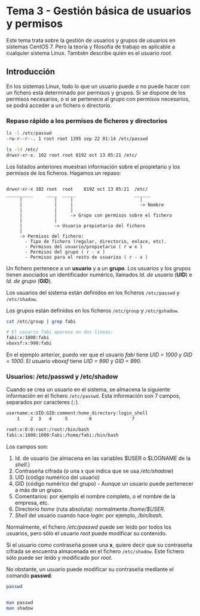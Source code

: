 # Tema 3 - Gestión básica de usuarios y permisos

Este tema trata sobre la gestión de usuarios y grupos de usuarios en sistemas
CentOS 7. Pero la teoría y filosofía de trabajo es aplicable a cualquier sistema
Linux. También describe quién es el usuario *root*.

## Introducción

En los sistemas Linux, todo lo que un usuario puede o no puede hacer con un
fichero está determinado por permisos y grupos. Si se dispone de los permisos
necesarios, o si se pertenece al grupo con permisos necesarios, se podrá
acceder a un fichero o directorio.

### Repaso rápido a los permisos de ficheros y directorios

```bash
ls -l /etc/passwd
-rw-r--r--. 1 root root 1395 sep 22 01:14 /etc/passwd

ls -ld /etc/
drwxr-xr-x. 102 root root 8192 oct 13 05:21 /etc/

```

Los listados anteriores muestran información sobre el propietario y los permisos
de los ficheros. Hagamos un repaso:

```text

drwxr-xr-x 102 root  root    8192 oct 13 05:21  /etc/
__________     ____  _____                      ______
     |            |     |                         |
     |            |     |                         -> Nombre
     |            |     |
     |            |     -> Grupo con permisos sobre el fichero
     |            |
     |            -> Usuario propietario del fichero
     |
     -> Permisos del fichero:
       - Tipo de fichero (regular, directorio, enlace, etc).
       - Permisos del usuario/propietario ( r w x )
       - Permisos del grupo ( r - x )
       - Permisos para el resto de usuarios ( r - x )

```

Un fichero pertenece a un **usuario** y a un **grupo**. Los usuarios y los
grupos tienen asociados un identificador numérico, llamados *Id. de usuario*
(**UID**) e *Id. de grupo* (**GID**).

Los usuarios del sistema están definidos en los ficheros `/etc/passwd` y
`/etc/shadow`.

Los grupos están definidos en los ficheros `/etc/group` y
`/etc/gshadow`.

```bash
cat /etc/group | grep fabi

# El usuario fabi aparece en dos líneas:
fabi:x:1000:fabi
vboxsf:x:990:fabi

```

En el ejemplo anterior, puedo ver que el usuario *fabi* tiene *UID = 1000* y
*GID = 1000*. El usuario *vboxsf* tiene *UID = 990* y *GID = 990*.

### Usuarios: /etc/passwd y /etc/shadow

Cuando se crea un usuario en el sistema, se almacena la siguiente información
en el fichero `/etc/passwd`. Esta información son 7 campos, separados por
caracteres (`:`).

```bash
username:x:UID:GID:comment:home_directory:login_shell
    1    2  3   4     5        6               7

root:x:0:0:root:/root:/bin/bash
fabi:x:1000:1000:Fabi:/home/fabi:/bin/bash
```

Los campos son:

1. Id. de usuario (se almacena en las variables $USER o $LOGNAME de la *shell*.)
2. Contraseña cifrada (o una x que indica que se usa */etc/shadow*)
3. UID (código numérico del usuario)
4. GID (código numérico del grupo) - Aunque un usuario puede pertenecer a más de
   un grupo.
5. Comentarios: por ejemplo el nombre completo, o el nombre de la empresa, etc.
6. Directorio *home* (ruta absoluta): normalmente */home/$USER*.
7. *Shell* del usuario cuando hace *login*: por ejemplo, */bin/bash*.

Normalmente, el fichero */etc/passwd* puede ser leido por todos los usuarios,
pero sólo el usuario *root* puede modificar su contenido.

Si el usuario como contraseña posee una **x**, quiere decir que su contraseña
cifrada se encuentra almacenada en el fichero `/etc/shadow`. Este fichero sólo
puede ser leído y modificado por *root*.

No obstante, un usuario puede modificar su contraseña mediante el comando
**passwd**:

```bash
passwd


man passwd
man shadow
```
